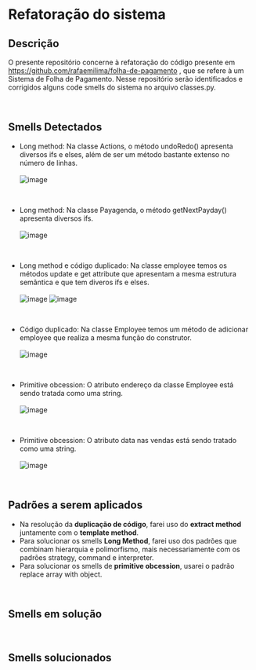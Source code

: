 # Refatoração do sistema

## Descrição
O presente repositório concerne à refatoração do código presente em https://github.com/rafaemilima/folha-de-pagamento , que se refere  à um Sistema de Folha de Pagamento.
Nesse repositório serão identificados e corrigidos alguns code smells do sistema no arquivo classes.py. 

<br>

## Smells Detectados

* Long method: Na classe Actions, o método undoRedo() apresenta diversos ifs e elses, além de ser um método bastante extenso no número de linhas.
<br><br>![image](https://user-images.githubusercontent.com/53321503/131696213-0d433b1d-4268-4eb1-9e81-f092ac44652f.png)
<br>

* Long method: Na classe Payagenda, o método getNextPayday() apresenta diversos ifs.
<br><br>![image](https://user-images.githubusercontent.com/53321503/131696475-27303310-1895-47b3-8db7-df425cd54439.png)
<br>

* Long method e código duplicado: Na classe employee temos os métodos update e get attribute que apresentam a mesma estrutura semântica e que tem diveros ifs e elses.
<br><br> ![image](https://user-images.githubusercontent.com/53321503/131696610-f77358fe-9c69-4fc2-bcd6-a5f97421204e.png)
![image](https://user-images.githubusercontent.com/53321503/131696813-00587d8e-8582-4764-a5a2-eb3cd39c52cb.png)
<br>

* Código duplicado: Na classe Employee temos um método de adicionar employee que realiza a mesma função do construtor.
<br><br> ![image](https://user-images.githubusercontent.com/53321503/131696981-205e5719-7985-4ab0-8fcb-d3145a5fa83b.png)
<br>

* Primitive obcession: O atributo endereço da classe Employee está sendo tratada como uma string.
<br><br> ![image](https://user-images.githubusercontent.com/53321503/131697209-cc9e7eb3-b5e8-4597-b232-431de75e09c1.png)
<br>

* Primitive obcession: O atributo data nas vendas está sendo tratado como uma string.
<br><br>![image](https://user-images.githubusercontent.com/53321503/131697340-3143e7fc-ceae-4954-918c-84c91ba4bda1.png)
<br>

## Padrões a serem aplicados

* Na resolução da **duplicação de código**, farei uso do **extract method** juntamente com o **template method**. 
* Para solucionar os smells **Long Method**, farei uso dos padrões que combinam hierarquia e polimorfismo, mais necessariamente com os padrões strategy, command e interpreter.
* Para solucionar os smells de **primitive obcession**, usarei o padrão replace array with object.
<br>

## Smells em solução 
<br>


## Smells solucionados

